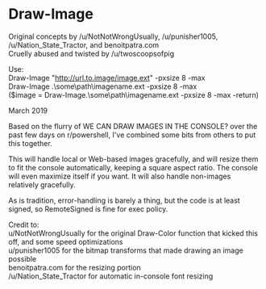 # Draw-Image
Original concepts by /u/NotNotWrongUsually, /u/punisher1005, /u/Nation_State_Tractor, and benoitpatra.com  
Cruelly abused and twisted by /u/twoscoopsofpig  

Use:  
    Draw-Image "http://url.to.image/image.ext" -pxsize 8 -max  
    Draw-Image .\some\path\imagename.ext -pxsize 8 -max  
    ($image = Draw-Image.\some\path\imagename.ext -pxsize 8 -max -return)  

March 2019

Based on the flurry of WE CAN DRAW IMAGES IN THE CONSOLE? over the past few days on r/powershell, I've combined some bits from others to put this together.

This will handle local or Web-based images gracefully, and will resize them to fit the console automatically, keeping a square aspect ratio. The console will even maximize itself if you want. It will also handle non-images relatively gracefully.

As is tradition, error-handling is barely a thing, but the code is at least signed, so RemoteSigned is fine for exec policy.

Credit to:  
    u/NotNotWrongUsually for the original Draw-Color function that kicked this off, and some speed optimizations  
    u/punisher1005 for the bitmap transforms that made drawing an image possible  
    benoitpatra.com for the resizing portion  
    /u/Nation_State_Tractor for automatic in-console font resizing
